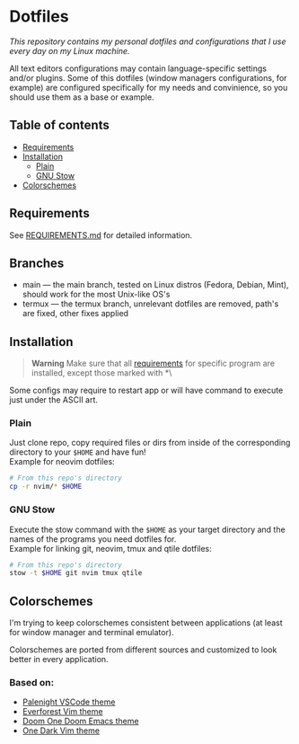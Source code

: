 # **Dotfiles**
*This repository contains my personal dotfiles and configurations that I use
every day on my Linux machine.*

All text editors configurations may contain language-specific settings and/or
plugins. Some of this dotfiles (window managers configurations, for example)
are configured specifically for my needs and convinience, so you should use
them as a base or example.



## Table of contents
- [Requirements](REQUIREMENTS.md)
- [Installation](#installation)
    - [Plain](#plain)
    - [GNU Stow](#gnu-stow)
- [Colorschemes](#colorschemes)



## Requirements
See [REQUIREMENTS.md](REQUIREMENTS.md) for detailed information.


## Branches
- main &mdash; the main branch, tested on Linux distros (Fedora, Debian, Mint),
should work for the most Unix-like OS's
- termux &mdash; the termux branch, unrelevant dotfiles are removed, path's are
fixed, other fixes applied


## Installation
> **Warning**
> Make sure that all [requirements](REQUIREMENTS.md) for specific program are
installed, except those marked with \*\

Some configs may require to restart app or will have command to execute just
under the ASCII art.

### Plain
Just clone repo, copy required files or dirs from inside of the corresponding
directory to your `$HOME` and have fun!\
Example for neovim dotfiles:
```sh
# From this repo's directory
cp -r nvim/* $HOME
```

### GNU Stow
Execute the stow command with the `$HOME` as your target directory and the names
of the programs you need dotfiles for.\
Example for linking git, neovim, tmux and qtile dotfiles:
```sh
# From this repo's directory
stow -t $HOME git nvim tmux qtile
```


## Colorschemes
I'm trying to keep colorschemes consistent between applications (at least for
window manager and terminal emulator).

Colorschemes are ported from different sources and customized to look better
in every application.

### Based on:
- [Palenight VSCode theme](https://github.com/whizkydee/vscode-palenight-theme)
- [Everforest Vim theme](https://github.com/sainnhe/everforest)
- [Doom One Doom Emacs theme](https://github.com/doomemacs/themes)
- [One Dark Vim theme](https://github.com/joshdick/onedark.vim)

